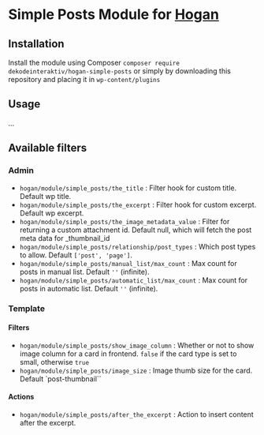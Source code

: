 # Simple Posts Module for [Hogan](https://github.com/dekodeinteraktiv/hogan-simple-posts)

## Installation
Install the module using Composer `composer require dekodeinteraktiv/hogan-simple-posts` or simply by downloading this repository and placing it in `wp-content/plugins`

## Usage
…

## Available filters
### Admin
- `hogan/module/simple_posts/the_title` : Filter hook for custom title. Default wp title.
- `hogan/module/simple_posts/the_excerpt` : Filter hook for custom excerpt. Default wp excerpt.
- `hogan/module/simple_posts/the_image_metadata_value` : Filter for returning a custom attachment id. Default null, which will fetch the post meta data for _thumbnail_id 
- `hogan/module/simple_posts/relationship/post_types` : Which post types to allow. Default `['post', 'page']`.
- `hogan/module/simple_posts/manual_list/max_count` : Max count for posts in manual list. Default `''` (infinite).
- `hogan/module/simple_posts/automatic_list/max_count` : Max count for posts in automatic list. Default `''` (infinite).

### Template

#### Filters
- `hogan/module/simple_posts/show_image_column` : Whether or not to show image column for a card in frontend. `false` if the card type is set to small, otherwise `true`
- `hogan/module/simple_posts/image_size` : Image thumb size for the card. Default `post-thumbnail``

#### Actions
- `hogan/module/simple_posts/after_the_excerpt` : Action to insert content after the excerpt.
